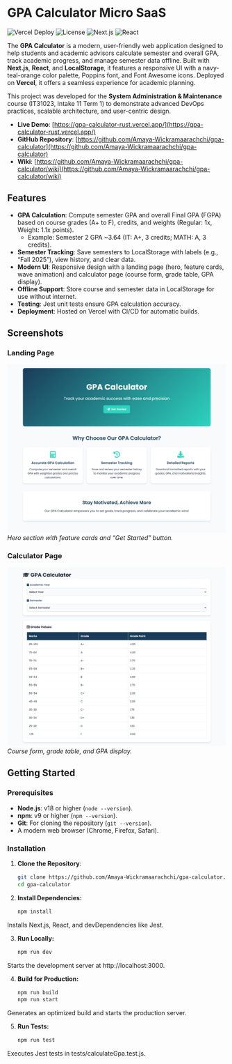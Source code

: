 # GPA Calculator Micro SaaS

![Vercel Deploy](https://vercelbadge.vercel.app/api/Amaya-Wickramaarachchi/gpa-calculator)
![License](https://img.shields.io/badge/license-MIT-blue.svg)
![Next.js](https://img.shields.io/badge/Next.js-15.3.1-black)
![React](https://img.shields.io/badge/React-18.3.1-blue)

The **GPA Calculator** is a modern, user-friendly web application designed to help students and academic advisors calculate semester and overall GPA, track academic progress, and manage semester data offline. Built with **Next.js**, **React**, and **LocalStorage**, it features a responsive UI with a navy-teal-orange color palette, Poppins font, and Font Awesome icons. Deployed on **Vercel**, it offers a seamless experience for academic planning.

This project was developed for the **System Administration & Maintenance** course (IT31023, Intake 11 Term 1) to demonstrate advanced DevOps practices, scalable architecture, and user-centric design.

- **Live Demo**: [https://gpa-calculator-rust.vercel.app/](https://gpa-calculator-rust.vercel.app/)
- **GitHub Repository**: [https://github.com/Amaya-Wickramaarachchi/gpa-calculator](https://github.com/Amaya-Wickramaarachchi/gpa-calculator)
- **Wiki**: [https://github.com/Amaya-Wickramaarachchi/gpa-calculator/wiki](https://github.com/Amaya-Wickramaarachchi/gpa-calculator/wiki)

## Features

- **GPA Calculation**: Compute semester GPA and overall Final GPA (FGPA) based on course grades (A+ to F), credits, and weights (Regular: 1x, Weight: 1.1x points).
  - Example: Semester 2 GPA ~3.64 (IT: A+, 3 credits; MATH: A, 3 credits).
- **Semester Tracking**: Save semesters to LocalStorage with labels (e.g., “Fall 2025”), view history, and clear data.
- **Modern UI**: Responsive design with a landing page (hero, feature cards, wave animation) and calculator page (course form, grade table, GPA display).
- **Offline Support**: Store course and semester data in LocalStorage for use without internet.
- **Testing**: Jest unit tests ensure GPA calculation accuracy.
- **Deployment**: Hosted on Vercel with CI/CD for automatic builds.

## Screenshots

### Landing Page
![Landing Page](docs/images/landing-page.png)
*Hero section with feature cards and “Get Started” button.*

### Calculator Page
![Calculator Page](docs/images/calculator-page.png)
*Course form, grade table, and GPA display.*

## Getting Started

### Prerequisites

- **Node.js**: v18 or higher (`node --version`).
- **npm**: v9 or higher (`npm --version`).
- **Git**: For cloning the repository (`git --version`).
- A modern web browser (Chrome, Firefox, Safari).

### Installation

1. **Clone the Repository**:
   ```bash
   git clone https://github.com/Amaya-Wickramaarachchi/gpa-calculator.git
   cd gpa-calculator
   ```
2. **Install Dependencies:**
   ```bash
   npm install
   ```
Installs Next.js, React, and devDependencies like Jest.

3. **Run Locally:**
   ```bash
   npm run dev
   ```
  Starts the development server at http://localhost:3000.
  
4. **Build for Production:**
   ```bash
   npm run build
   npm run start
   ```
  Generates an optimized build and starts the production server.
  
5. **Run Tests:**
   ```bash
   npm run test
   ```
  Executes Jest tests in tests/calculateGpa.test.js.
  





